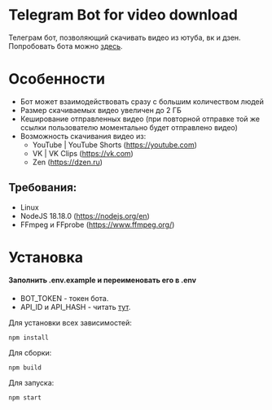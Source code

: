# Telegram Bot for video download
Телеграм бот, позволяющий скачивать видео из ютуба, вк и дзен.
Попробовать бота можно [здесь](https://t.me/linelyyy_bot).

# Особенности
- Бот может взаимодействовать сразу с большим количеством людей
- Размер скачиваемых видео увеличен до 2 ГБ
- Кеширование отправленных видео (при повторной отправке той же ссылки пользователю моментально будет отправлено видео)
- Возможность скачивания видео из:
  - YouTube | YouTube Shorts (https://youtube.com)
  - VK | VK Clips (https://vk.com)
  - Zen (https://dzen.ru)

## Требования:
- Linux
- NodeJS 18.18.0 (https://nodejs.org/en)
- FFmpeg и FFprobe (https://www.ffmpeg.org/)

# Установка
#### Заполнить .env.example и переименовать его в .env
- BOT_TOKEN - токен бота.
- API_ID и API_HASH - читать [тут](https://core.telegram.org/api/obtaining_api_id).

Для установки всех зависимостей:
```
npm install
```
Для сборки:
```
npm build
```
Для запуска:
```
npm start
```
